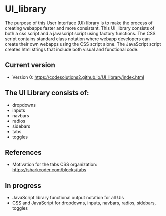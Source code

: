 # UI_library

The purpose of this User Interface (UI) library is to make the process of creating webapps faster and more consistant. This UI_library consists of both a css script and a javascript script using factory functions. The CSS script contains standard class notation where webapp developers can create their own webapps using the CSS script alone. The JavaScript script creates html strings that include both visual and functional code.  

## Current version
- Version 0: https://codesolutions2.github.io/UI_library/index.html

## The UI Library consists of:
- dropdowns
- inputs
- navbars
- radios
- sidebars
- tabs
- toggles

## References
- Motivation for the tabs CSS organization: https://sharkcoder.com/blocks/tabs

## In progress
- JavaScript library functional output notation for all UIs
- CSS and JavaScript for dropdowns, inputs, navbars, radios, sidebars, toggles
